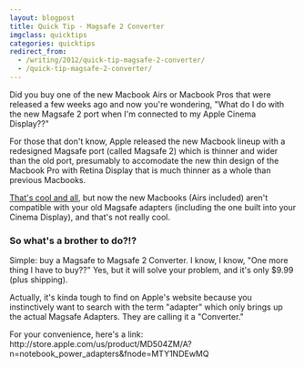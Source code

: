 ```yaml
---
layout: blogpost
title: Quick Tip - Magsafe 2 Converter
imgclass: quicktips
categories: quicktips
redirect_from:
  - /writing/2012/quick-tip-magsafe-2-converter/
  - /quick-tip-magsafe-2-converter/
---
```


<p>Did you buy one of the new Macbook Airs or Macbook Pros that were released a few weeks ago and now you're wondering, "What do I do with the new Magsafe 2 port when I'm connected to my Apple Cinema Display??"</p>

<p>For those that don't know, Apple released the new Macbook lineup with a redesigned Magsafe port (called Magsafe 2) which is thinner and wider than the old port, presumably to accomodate the new thin design of the Macbook Pro with Retina Display that is much thinner as a whole than previous Macbooks.</p>

<p><a href="http://www.youtube.com/watch?v=w-DFg1aS_2E#t=01m04s">That's cool and all</a>, but now the new Macbooks (Airs included) aren't compatible with your old Magsafe adapters (including the one built into your Cinema Display), and that's not really cool.</p>

<h3>So what's a brother to do?!?</h3>

<p>Simple: buy a Magsafe to Magsafe 2 Converter. I know, I know, "One more thing I have to buy??" Yes, but it will solve your problem, and it's only $9.99 (plus shipping).</p>

<p>Actually, it's kinda tough to find on Apple's website because you instinctively want to search with the term "adapter" which only brings up the actual Magsafe Adapters. They are calling it a "Converter."</p>

<p>For your convenience, here's a link: http://store.apple.com/us/product/MD504ZM/A?n=notebook_power_adapters&fnode=MTY1NDEwMQ</p>
